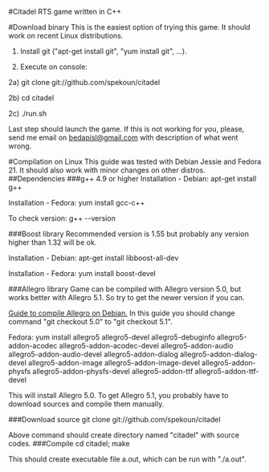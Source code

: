 #Citadel
RTS game written in C++

#Download binary
This is the easiest option of trying this game. It should work on recent Linux distributions.

1) Install git ("apt-get install git", "yum install git", ...).

2) Execute on console: 

2a) git clone git://github.com/spekoun/citadel

2b) cd citadel

2c) ./run.sh

Last step should launch the game. If this is not working for you, please, send me email on bedapisl@gmail.com with description of what went wrong.


#Compilation on Linux
This guide was tested with Debian Jessie and Fedora 21. It should also work with minor changes on other distros. 
##Dependencies
###g++ 4.9 or higher
Installation - Debian: apt-get install g++

Installation - Fedora: yum install gcc-c++

To check version: g++ --version

###Boost library
Recommended version is 1.55 but probably any version higher than 1.32 will be ok.

Installation - Debian: apt-get install libboost-all-dev

Installation - Fedora: yum install boost-devel

###Allegro library
Game can be compiled with Allegro version 5.0, but works better with Allegro 5.1. So try to get the newer version if you can.

[Guide to compile Allegro on Debian.](https://wiki.allegro.cc/index.php?title=Install_Allegro5_From_Git/Linux/Debian) 
In this guide you should change command "git checkout 5.0" to "git checkout 5.1".

Fedora: yum install allegro5 allegro5-devel allegro5-debuginfo allegro5-addon-acodec allegro5-addon-acodec-devel allegro5-addon-audio allegro5-addon-audio-devel allegro5-addon-dialog allegro5-addon-dialog-devel allegro5-addon-image allegro5-addon-image-devel allegro5-addon-physfs allegro5-addon-physfs-devel allegro5-addon-ttf allegro5-addon-ttf-devel

This will install Allegro 5.0. To get Allegro 5.1, you probably have to download sources and compile them manually.

###Download source
git clone git://github.com/spekoun/citadel

Above command should create directory named "citadel" with source codes.
###Compile
cd citadel; make

This should create executable file a.out, which can be run with "./a.out".



